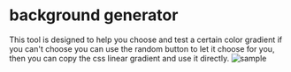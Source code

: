 # background generator
This tool is designed to help you choose and test a certain color gradient
if you can't choose you can use the random button to let it choose for you, then you can copy the css linear gradient and use it directly.
![sample](https://github.com/MohamedMedhat21/backgroundgenerator/blob/master/media/sample%5Bgif%5D.gif)
